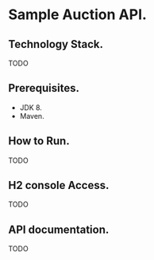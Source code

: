 # Sample Auction API.

## Technology Stack.
   TODO

## Prerequisites.
 - JDK 8.
 - Maven.

## How to Run.
   TODO
## H2 console Access.
   TODO
## API documentation.
   TODO